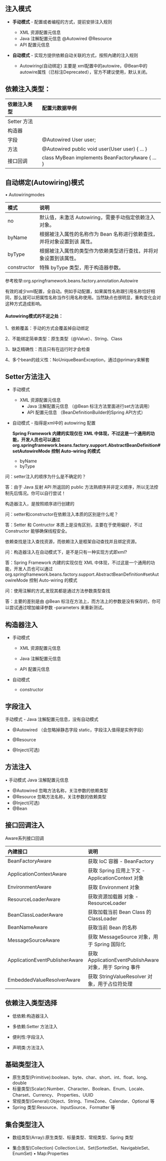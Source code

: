 ## 注入模式

- **手动模式** - 配置或者编程的方式，提前安排注入规则

  - XML 资源配置元信息
  - Java 注解配置元信息 @Autowired @Resource
  - API 配置元信息

- **自动模式** - 实现方提供依赖自动关联的方式，按照內建的注入规则

  - Autowiring(自动绑定) 主要是 xml配置中的autowire，@Bean中的autowire属性（已标注Deprecated），官方不建议使用，默认关闭。

## 依赖注入类型：

| 依赖注入类型 | 配置元数据举例                                   |
| :------------ | :------------------------------------------------ |
| Setter 方法  | <proeprty name="user" ref="userBean"/>           |
| 构造器       | <constructor-arg name="user" ref="userBean" />   |
| 字段         | @Autowired User user;                            |
| 方法         | @Autowired public void user(User user) { ... }   |
| 接口回调     | class MyBean implements BeanFactoryAware { ... } |

## 自动绑定(Autowiring)模式

• Autowiringmodes

| 模式        | 说明                                                         |
| :----------- | :----------------------------------------------------------- |
| no          | 默认值，未激活 Autowiring，需要手动指定依赖注入对象。        |
| byName      | 根据被注入属性的名称作为 Bean 名称进行依赖查找，并将对象设置到该 属性。 |
| byType      | 根据被注入属性的类型作为依赖类型进行查找，并将对象设置到该属性。 |
| constructor | 特殊 byType 类型，用于构造器参数。                           |

参考枚举:org.springframework.beans.factory.annotation.Autowire

有效的减少xml配置，全自动。例如手动配置<proeprty name="user" ref="user"/>，如果属性名称跟引用名称恰好相同，那么就可以把属性名称当作引用名称使用。当然缺点也很明显，重构变化会对这种方式造成影响。

#### Autowiring模式的不足之处：

1、依赖覆盖：手动的方式会覆盖掉自动绑定

2、不能绑定简单类型：原生类型（@Value）、String、Class

3、缺乏精确性：而且只有在运行时才会检查

4、多个bean的歧义性：NoUniqueBeanException，通过@primary来解套

## Setter方法注入

- 手动模式

  - XML 资源配置元信息
	- Java 注解配置元信息 （@Bean 标注方法里面进行set方法调用）
	- API 配置元信息 （BeanDefinitionBuilder的Spring API方式）

- 自动模式 - 指得是xml中的 autowiring 配置

  **Spring Framework 内建的实现仅在 XML 中体现，不过这是一个通用的功能，开发人员也可以通过 org.springframework.beans.factory.support.AbstractBeanDefinition#setAutowireMode 控制 Auto-wiring 的模式**
  
  - byName
  - byType



问：setter注入的顺序为什么是不确定的？

答：由于 Java 反射 API 所返回的 public 方法熟顺序并非定义顺序，所以无法控制先后情况。你可以自行尝试！

构造器注入，是按照顺序进行创建的



问：setter和constructor在依赖注入本质的区别是什么呢？

答：Setter 和 Contructor 本质上是没有区别，主要在于使用偏好，不过 Constructor 能够确保线程安全。

依赖查找是注入查找资源，而依赖注入是框架自动查找并且绑定资源。



问：构造器注入在自动模式下，是不是只有一种实现方式即xml?

答：Spring Framework 内建的实现仅在 XML 中体现，不过这是一个通用的功能，开发人员也可以通过 org.springframework.beans.factory.support.AbstractBeanDefinition#setAutowireMode 控制 Auto-wiring 的模式



问：使用注解的方式,发现其都是通过方法参数类型查找

答：主要的差别是由 @Bean 标注在方法上，而方法上的参数是没有保存的，你可以尝试通过增加编译参数 -parameters 来重新测试。



## 构造器注入

- 手动模式

  - XML 资源配置元信息

  - Java 注解配置元信息

  - API 配置元信息
- 自动模式
  - constructor

## 字段注入

 手动模式 -  Java 注解配置元信息，没有自动模式

- @Autowired （会忽略掉静态字段 static，字段注入值得是实例字段）

- @Resource
- @Inject(可选)

## 方法注入

• 手动模式 Java 注解配置元信息

- @Autowired 忽略方法名称，关注参数的依赖类型
- @Resource 忽略方法名称，关注参数的依赖类型
- @Inject(可选)
- @Bean

## 接口回调注入

Aware系列接口回调

| 內建接口                | 说明                                             |
| :----------------------- | :------------------------------------------------ |
| BeanFactoryAware        | 获取 IoC 容器 - BeanFactory                      |
| ApplicationContextAware | 获取 Spring 应用上下文 - ApplicationContext 对象 |
| EnvironmentAware        | 获取 Environment 对象                            |
| ResourceLoaderAware     | 获取资源加载器 对象 - ResourceLoader             |
| BeanClassLoaderAware    | 获取加载当前 Bean Class 的 ClassLoader           |
| BeanNameAware           | 获取当前 Bean 的名称                             |
| MessageSourceAware             | 获取 MessageSource 对象，用于 Spring 国际化              |
| ApplicationEventPublisherAware | 获取 ApplicationEventPublishAware 对象，用于 Spring 事件 |
| EmbeddedValueResolverAware     | 获取 StringValueResolver 对象，用于占位符处理            |

## 依赖注入类型选择

- 低依赖:构造器注入

- 多依赖:Setter 方法注入 

- 便利性:字段注入

- 声明类:方法注入

## 基础类型注入

- 原生类型(Primitive):boolean、byte、char、short、int、float、long、double
- 标量类型(Scalar):Number、Character、Boolean、Enum、Locale、Charset、Currency、 Properties、UUID
- 常规类型(General):Object、String、TimeZone、Calendar、Optional 等
- Spring 类型:Resource、InputSource、Formatter 等

## 集合类型注入

- 数组类型(Array):原生类型、标量类型、常规类型、Spring 类型

- 集合类型(Collection)  Collection:List、Set(SortedSet、NavigableSet、EnumSet) • Map:Properties

